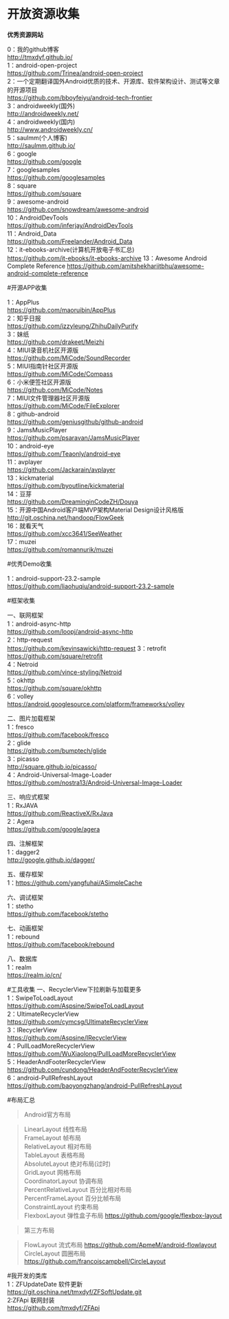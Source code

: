 # 开放资源收集
<b>优秀资源网站</b>    
   
   
0：我的github博客  
http://tmxdyf.github.io/  
1：android-open-project  
https://github.com/Trinea/android-open-project  
2：一个定期翻译国外Android优质的技术、开源库、软件架构设计、测试等文章的开源项目  
https://github.com/bboyfeiyu/android-tech-frontier  
3：androidweekly(国外)  
http://androidweekly.net/  
4：androidweekly(国内)  
http://www.androidweekly.cn/  
5：saulmm(个人博客)  
http://saulmm.github.io/  
6：google  
https://github.com/google  
7：googlesamples  
https://github.com/googlesamples  
8：square  
https://github.com/square  
9：awesome-android  
https://github.com/snowdream/awesome-android  
10：AndroidDevTools    
https://github.com/inferjay/AndroidDevTools  
11：Android_Data  
https://github.com/Freelander/Android_Data    
12：it-ebooks-archive(计算机开放电子书汇总)  
https://github.com/it-ebooks/it-ebooks-archive
13：Awesome Android Complete Reference
https://github.com/amitshekhariitbhu/awesome-android-complete-reference



#开源APP收集

1：AppPlus  
https://github.com/maoruibin/AppPlus  
2：知乎日报  
https://github.com/izzyleung/ZhihuDailyPurify  
3：妹纸  
https://github.com/drakeet/Meizhi  
4：MIUI录音机社区开源版  
https://github.com/MiCode/SoundRecorder  
5：MIUI指南针社区开源版  
https://github.com/MiCode/Compass  
6：小米便签社区开源版  
https://github.com/MiCode/Notes  
7：MIUI文件管理器社区开源版  
https://github.com/MiCode/FileExplorer  
8：github-android  
https://github.com/geniusgithub/github-android  
9：JamsMusicPlayer  
https://github.com/psaravan/JamsMusicPlayer  
10：android-eye  
https://github.com/Teaonly/android-eye  
11：avplayer  
https://github.com/Jackarain/avplayer  
13：kickmaterial  
https://github.com/byoutline/kickmaterial  
14：豆芽  
https://github.com/DreaminginCodeZH/Douya   
15：开源中国Android客户端MVP架构Material Design设计风格版   
http://git.oschina.net/handoop/FlowGeek  
16：就看天气  
https://github.com/xcc3641/SeeWeather    
17：muzei  
https://github.com/romannurik/muzei
  
  
#优秀Demo收集  
   
   
1：android-support-23.2-sample  
https://github.com/liaohuqiu/android-support-23.2-sample  


#框架收集 

一、联网框架  
1：android-async-http  
https://github.com/loopj/android-async-http  
2：http-request    
https://github.com/kevinsawicki/http-request
3：retrofit  
https://github.com/square/retrofit  
4：Netroid  
https://github.com/vince-styling/Netroid  
5：okhttp  
https://github.com/square/okhttp  
6：volley  
https://android.googlesource.com/platform/frameworks/volley
  
二、图片加载框架  
1：fresco  
https://github.com/facebook/fresco  
2：glide  
https://github.com/bumptech/glide  
3：picasso  
http://square.github.io/picasso/  
4：Android-Universal-Image-Loader  
https://github.com/nostra13/Android-Universal-Image-Loader  

三、响应式框架  
1：RxJAVA  
https://github.com/ReactiveX/RxJava  
2：Agera  
https://github.com/google/agera  

四、注解框架  
1：dagger2  
http://google.github.io/dagger/  

五、缓存框架  
1：https://github.com/yangfuhai/ASimpleCache  


六、调试框架  
1：stetho  
https://github.com/facebook/stetho  


七、动画框架  
1：rebound    
https://github.com/facebook/rebound  

八、数据库  
1：realm  
https://realm.io/cn/  

#工具收集
一、RecyclerView下拉刷新与加载更多  
1：SwipeToLoadLayout  
https://github.com/Aspsine/SwipeToLoadLayout  
2：UltimateRecyclerView    
https://github.com/cymcsg/UltimateRecyclerView  
3：IRecyclerView  
https://github.com/Aspsine/IRecyclerView  
4：PullLoadMoreRecyclerView    
https://github.com/WuXiaolong/PullLoadMoreRecyclerView    
5：HeaderAndFooterRecyclerView  
https://github.com/cundong/HeaderAndFooterRecyclerView  
6：android-PullRefreshLayout    
https://github.com/baoyongzhang/android-PullRefreshLayout   


#布局汇总  

>Android官方布局

>LinearLayout 线性布局  
>FrameLayout 帧布局  
>RelativeLayout 相对布局  
>TableLayout 表格布局  
>AbsoluteLayout 绝对布局(过时)  
>GridLayout 网格布局  
>CoordinatorLayout 协调布局  
>PercentRelativeLayout 百分比相对布局  
>PercentFrameLayout 百分比帧布局  
>ConstraintLayout 约束布局  
>FlexboxLayout 弹性盒子布局 https://github.com/google/flexbox-layout  

>第三方布局

>FlowLayout 流式布局 https://github.com/ApmeM/android-flowlayout  
>CircleLayout 圆圈布局  https://github.com/francoiscampbell/CircleLayout  

#我开发的类库  
1：ZFUpdateDate  软件更新  
https://git.oschina.net/tmxdyf/ZFSoftUpdate.git  
2:ZFApi  联网封装  
https://github.com/tmxdyf/ZFApi
